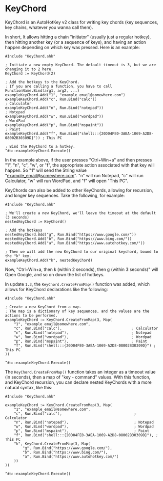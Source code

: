 # KeyChord

KeyChord is an AutoHotKey v2 class for writing key chords (key sequences, key chains, whatever you wanna call them).

In short, It allows hitting a chain "initiator" (usually just a regular hotkey), then hitting another key
(or a sequence of keys), and having an action happen depending on which key was pressed. Here is an example:
```
#Include "KeyChord.ahk"

; Initiate a new empty KeyChord. The default timeout is 3, but we are changing it to 2 here.
KeyChord := KeyChord(2)

; Add the hotkeys to the KeyChord.
; If you are calling a function, you have to call FunctionName.Bind(arg1, arg2, ...)
exampleKeyChord.Add("1", "example_email@somewhere.com")
exampleKeyChord.Add("c", Run.Bind("calc"))                                           ; Calculator
exampleKeyChord.Add("n", Run.Bind("notepad"))                                        ; Notepad
exampleKeyChord.Add("w", Run.Bind("wordpad"))                                        ; WordPad
exampleKeyChord.Add("p", Run.Bind("mspaint"))                                        ; Paint
exampleKeyChord.Add("f", Run.Bind("shell:::{20D04FE0-3AEA-1069-A2D8-08002B30309D}")) ; This PC

; Bind the KeyChord to a hotkey.
^#a::exampleKeyChord.Execute()
```
In the example above, if the user presses "Ctrl+Win+a" and then presses "1", "n", "c", "w", or "f", the appropriate
action associated with that key will happen. So "1" will send the String value "example_email@somewhere.com". "n" will
run Notepad, "c" will run Calculator, "w" will run WordPad, and "f" will open "This PC".

KeyChords can also be added to other KeyChords, allowing for recursion, and longer key sequences. Take the following, for example:
```
#Include "KeyChord.ahk"

; We'll create a new KeyChord, we'll leave the timeout at the default (3 seconds)
nestedKeyChord := KeyChord()

; Add the hotkeys
nestedKeyChord.Add("g", Run.Bind("https://www.google.com/"))
nestedKeyChord.Add("b", Run.Bind("https://www.bing.com/"))
nestedKeyChord.Add("a", Run.Bind("https://www.autohotkey.com/"))

; Then we will add the new KeyChord to our original keychord, bound to the "k" key.
exampleKeyChord.Add("k", nestedKeyChord)
```
Now, "Ctrl+Win+a, then k (within 2 seconds), then g (within 3 seconds)" will Open Google, and so on down the list of hotkeys.

In update `1.3`, the `KeyChord.CreateFromMap()` function was added, which allows for KeyChord declarations like the following:
```
#Include "KeyChord.ahk"

; Create a new KeyChord from a map.
; The map is a dictionary of key sequences, and the values are the actions to be performed.
exampleKeyChord := KeyChord.CreateFromMap(3, Map(
    "1", "example_email@somewhere.com",
    "c", Run.Bind("calc"),                                ; Calculator
    "n", Run.Bind("notepad"),                             ; Notepad
    "w", Run.Bind("wordpad"),                             ; Wordpad
    "p", Run.Bind("mspaint"),                             ; Paint
    "f", Run.Bind("shell:::{20D04FE0-3AEA-1069-A2D8-08002B30309D}") ; This PC
))

^#a::exampleKeyChord.Execute()
```

The `KeyChord.CreateFromMap()` function takes an integer as a timeout value (in seconds), then a map of "key - command" values.
With this function, and KeyChord recursion, you can declare nested KeyChords with a more natural syntax, like this:
```
#Include "KeyChord.ahk"

exampleKeyChord := KeyChord.CreateFromMap(3, Map(
    "1", "example_email@somewhere.com",
    "c", Run.Bind("calc"),                                 ; Calculator
    "n", Run.Bind("notepad"),                              ; Notepad
    "w", Run.Bind("wordpad"),                              ; Wordpad
    "p", Run.Bind("mspaint"),                              ; Paint
    "f", Run.Bind("shell:::{20D04FE0-3AEA-1069-A2D8-08002B30309D}"), ; This PC
    "k", KeyChord.CreateFromMap(3, Map(
        "g", Run.Bind("https://www.google.com/"),
        "b", Run.Bind("https://www.bing.com/"),
        "a", Run.Bind("https://www.autohotkey.com/")
    ))
))

^#a::exampleKeyChord.Execute()
```
